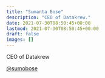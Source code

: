 ```yaml
---
title: "Sumanta Bose"
description: "CEO of Datakrew."
date: 2021-07-30T08:50:45+00:00
lastmod: 2021-07-30T08:50:45+00:00
draft: false
images: []
---
```


CEO of Datakrew

[@sumobose](https://twitter.com/sumobose)

